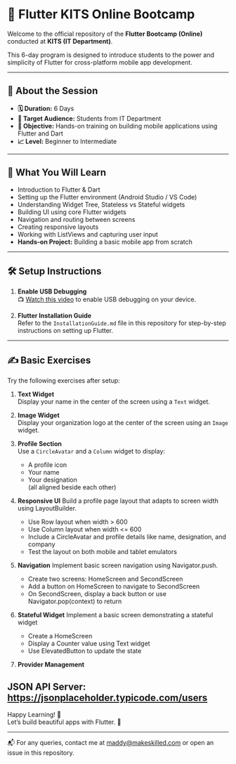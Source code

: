 # 🚀 Flutter KITS Online Bootcamp

Welcome to the official repository of the **Flutter Bootcamp (Online)** conducted at **KITS (IT Department)**.  

This 6-day program is designed to introduce students to the power and simplicity of Flutter for cross-platform mobile app development.

---

## 📌 About the Session

- **🗓️ Duration:** 6 Days  
- **🎯 Target Audience:** Students from IT Department 
- **🎯 Objective:** Hands-on training on building mobile applications using Flutter and Dart  
- **📈 Level:** Beginner to Intermediate  

---

## 🧠 What You Will Learn

- Introduction to Flutter & Dart  
- Setting up the Flutter environment (Android Studio / VS Code)  
- Understanding Widget Tree, Stateless vs Stateful widgets  
- Building UI using core Flutter widgets  
- Navigation and routing between screens  
- Creating responsive layouts  
- Working with ListViews and capturing user input  
- **Hands-on Project:** Building a basic mobile app from scratch  

---

## 🛠️ Setup Instructions

1. **Enable USB Debugging**  
   📺 [Watch this video](https://www.youtube.com/watch?v=Ucs34BkfPB0) to enable USB debugging on your device.

2. **Flutter Installation Guide**  
   Refer to the `InstallationGuide.md` file in this repository for step-by-step instructions on setting up Flutter.

---

## ✍️ Basic Exercises

Try the following exercises after setup:

1. **Text Widget**  
   Display your name in the center of the screen using a `Text` widget.

2. **Image Widget**  
   Display your organization logo at the center of the screen using an `Image` widget.

3. **Profile Section**  
   Use a `CircleAvatar` and a `Column` widget to display:
   - A profile icon  
   - Your name  
   - Your designation  
   (all aligned beside each other)
4. **Responsive UI**
   Build a profile page layout that adapts to screen width using LayoutBuilder.
   - Use Row layout when width > 600
   - Use Column layout when width <= 600
   - Include a CircleAvatar and profile details like name, designation, and company
   - Test the layout on both mobile and tablet emulators
6. **Navigation**
   Implement basic screen navigation using Navigator.push.
   - Create two screens: HomeScreen and SecondScreen
   - Add a button on HomeScreen to navigate to SecondScreen
   - On SecondScreen, display a back button or use Navigator.pop(context) to return
7. **Stateful Widget**
   Implement a basic screen demonstrating a stateful widget
   - Create a HomeScreen
   - Display a Counter value using Text widget
   - Use ElevatedButton to update the state
8. **Provider Management**

JSON API Server: https://jsonplaceholder.typicode.com/users
---

Happy Learning! 🎉  
Let’s build beautiful apps with Flutter. 💙

---  
📬 For any queries, contact me at maddy@makeskilled.com or open an issue in this repository.
